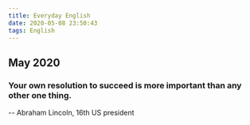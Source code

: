 ```yaml
---
title: Everyday English
date: 2020-05-08 23:50:43
tags: English
---
```



## May 2020

### Your own resolution to succeed is more important than any other one thing.
-- Abraham Lincoln, 16th US president

